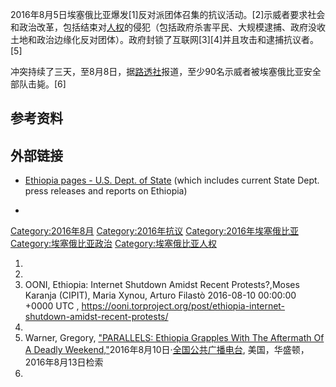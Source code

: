 2016年8月5日埃塞俄比亚爆发\[1\]反对派团体召集的抗议活动。\[2\]示威者要求社会和政治改革，包括结束对[人权](../Page/人权.md "wikilink")的侵犯（包括政府杀害平民、大规模逮捕、政府没收土地和政治边缘化反对团体）。政府封锁了互联网\[3\]\[4\]并且攻击和逮捕抗议者。\[5\]

冲突持续了三天，至8月8日，据[路透社](../Page/路透社.md "wikilink")报道，至少90名示威者被埃塞俄比亚安全部队击毙。\[6\]

## 参考资料

## 外部链接

  - [Ethiopia pages - U.S. Dept. of State](http://www.state.gov/p/af/ci/et/) (which includes current State Dept. press releases and reports on Ethiopia)

  -
[Category:2016年8月](https://zh.wikipedia.org/wiki/Category:2016年8月 "wikilink") [Category:2016年抗议](https://zh.wikipedia.org/wiki/Category:2016年抗议 "wikilink") [Category:2016年埃塞俄比亚](https://zh.wikipedia.org/wiki/Category:2016年埃塞俄比亚 "wikilink") [Category:埃塞俄比亚政治](https://zh.wikipedia.org/wiki/Category:埃塞俄比亚政治 "wikilink") [Category:埃塞俄比亚人权](https://zh.wikipedia.org/wiki/Category:埃塞俄比亚人权 "wikilink")

1.
2.
3.  OONI, Ethiopia: Internet Shutdown Amidst Recent Protests?,Moses Karanja (CIPIT), Maria Xynou, Arturo Filastò 2016-08-10 00:00:00 +0000 UTC , <https://ooni.torproject.org/post/ethiopia-internet-shutdown-amidst-recent-protests/>
4.
5.  Warner, Gregory, ["PARALLELS: Ethiopia Grapples With The Aftermath Of A Deadly Weekend,"](http://www.npr.org/sections/parallels/2016/08/10/489433678/ethiopia-grapples-with-the-aftermath-of-a-deadly-weekend)2016年8月10日·[全国公共广播电台](../Page/全国公共广播电台.md "wikilink"), 美国，华盛顿， 2016年8月13日检索
6.
